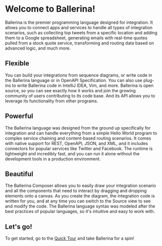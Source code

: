 # Welcome to Ballerina!

Ballerina is the premier programming language designed for integration. It allows you to connect apps and services to handle all types of integration scenarios, such as collecting top tweets from a specific location and adding them to a Google spreadsheet, generating emails with real-time quotes pulled from a stock quote service, transforming and routing data based on advanced logic, and much more. 

## Flexible
You can build your integrations from sequence diagrams, or write code in the Ballerina language or in OpenAPI Specification. You can also use plug-ins to write Ballerina code in IntelliJ IDEA, Vim, and more. Ballerina is open source, so you can see exactly how it works and join the growing community of users contributing to its code base. And its API allows you to leverage its functionality from other programs.

## Powerful
The Ballerina language was designed from the ground up specifically for integration and can handle everything from a simple Hello World program to complex service chaining and content-based routing scenarios. It comes with native support for REST, OpenAPI, JSON, and XML, and it includes connectors for popular services like Twitter and Facebook. The runtime is lightweight and incredibly fast, and you can run it alone without the development tools in a production environment.

## Beautiful
The Ballerina Composer allows you to easily draw your integration scenario and all the components that need to interact by dragging and dropping elements onto a canvas. As you create the diagram, the integration code is written for you, and at any time you can switch to the Source view to see and modify the code. The Ballerina language syntax was modeled after the best practices of popular languages, so it's intuitive and easy to work with.   

## Let's go!

To get started, go to the [Quick Tour](quick-tour.md) and take Ballerina for a spin!
